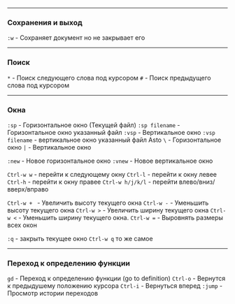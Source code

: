 
--- 
### Сохранения и выход

`:w` - Сохраняет документ но не закрывает его



---
### Поиск


`*` - Поиск следующего слова под курсором
`#` - Поиск предыдущего слова под курсором

---
### Окна

`:sp` - Горизонтальное окно (Текущей файл)
`:sp filename` - Горизонтальное окно указанный файл
`:vsp` - Вертикальное окно
`:vsp filename` - вертикальное окно указанный файл
Asto 
`\` - Горизонтальное окно
`|` - Вертикальное окно

`:new` - Новое горизонтальное окно
`:vnew` - Новое вертикальное окно

`Ctrl-w w` - перейти к следующему окну
`Ctrl-l` - перейти к окну левее
`Ctrl-h` - перейти к окну правее
`Ctrl-w h/j/k/l` - перейти влево/вниз/вверх/вправо

`Ctrl-w + ` - Увеличить высоту текущего окна
`Ctrl-w -` - Уменьшить высоту текущего окна
`Ctrl-w >` - Увеличить ширину текущего окна
`Ctrl-w <` - Уменьшить ширину текущего окна.
`Ctrl-w =` - Выровнять размеры всех окон

`:q` - закрыть текущее окно
`Ctrl-w q` то же самое

---
### Переход к определению функции
`gd` - Переход к определению функции (go to definition)
`Ctrl-o` - Вернутся к предыдушему положению курсора
`Ctrl-i` - Вернуться вперед
`:jump` - Просмотр истории переходов